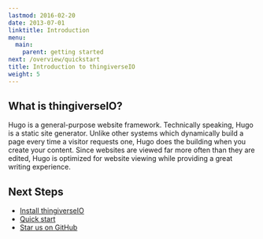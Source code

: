 ```yaml
---
lastmod: 2016-02-20
date: 2013-07-01
linktitle: Introduction
menu:
  main:
    parent: getting started
next: /overview/quickstart
title: Introduction to thingiverseIO
weight: 5
---
```


## What is thingiverseIO?

Hugo is a general-purpose website framework. Technically speaking, Hugo is
a static site generator. Unlike other systems which dynamically build a page
every time a visitor requests one, Hugo does the building when you create
your content. Since websites are viewed far more often than they are
edited, Hugo is optimized for website viewing while providing a great
writing experience.

## Next Steps

 * [Install thingiverseIO](/overview/installing/)
 * [Quick start](/overview/quickstart/)
 * [Star us on GitHub](https://github.com/ThingiverseIO/thingiverseio)
